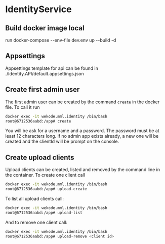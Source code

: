 # IdentityService

## Build docker image local

run docker-compose --env-file dev.env up --build -d

## Appsettings

Appsettings template for api can be found in ./Identity.API/default.appsettings.json

## Create first admin user

The first admin user can be created by the command `create` in the docker file. To call it run 

```bash
docker exec -it wekode.mml.identity /bin/bash
root@6712536aabd:/app# create
```
You will be ask for a username and a password. The password must be at least 12 characters long.
If no admin app exists already, a new one will be created and the clientId will be prompt on the console.

## Create upload clients

Upload clients can be created, listed and removed by the command line in the container. To create one client call

```bash
docker exec -it wekode.mml.identity /bin/bash
root@6712536aabd:/app# upload-create
```

To list all upload clients call:

```bash
docker exec -it wekode.mml.identity /bin/bash
root@6712536aabd:/app# upload-list
```

And to remove one client call:

```bash
docker exec -it wekode.mml.identity /bin/bash
root@6712536aabd:/app# upload-remove <client id>
```

